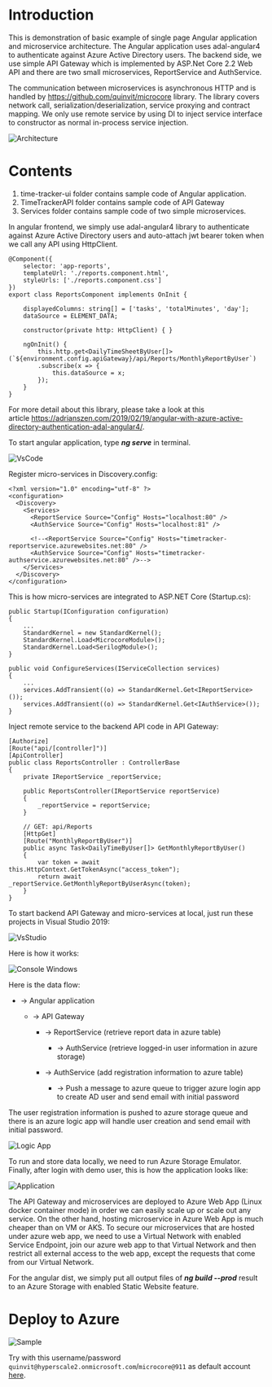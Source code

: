 # Introduction

This is demonstration of basic example of single page Angular application and microservice architecture. The Angular application uses adal-angular4 to authenticate against Azure Active Directory users. 
The backend side, we use simple API Gateway which is implemented by ASP.Net Core 2.2 Web API and there are two small microservices, ReportService and AuthService. 

The communication between microservices is asynchronous HTTP and is handled by https://github.com/quinvit/microcore library. The library covers network call, serialization/deserialization, service proxying and contract mapping. We only use remote service by using DI to inject service interface to constructor as normal in-process service injection.

![Architecture](gateway.png)

# Contents

1. time-tracker-ui folder contains sample code of Angular application.
2. TimeTrackerAPI folder contains sample code of API Gateway
3. Services folder contains sample code of two simple microservices.

In angular frontend, we simply use adal-angular4 library to authenticate against Azure Active Directory users and auto-attach jwt bearer token when we call any API using HttpClient.
```
@Component({
    selector: 'app-reports',
    templateUrl: './reports.component.html',
    styleUrls: ['./reports.component.css']
})
export class ReportsComponent implements OnInit {

    displayedColumns: string[] = ['tasks', 'totalMinutes', 'day'];
    dataSource = ELEMENT_DATA;

    constructor(private http: HttpClient) { }

    ngOnInit() {
        this.http.get<DailyTimeSheetByUser[]>(`${environment.config.apiGateway}/api/Reports/MonthlyReportByUser`)
        .subscribe(x => {
            this.dataSource = x;
        });
    }
}
```
For more detail about this library, please take a look at this article https://adrianszen.com/2019/02/19/angular-with-azure-active-directory-authentication-adal-angular4/.

To start angular application, type ***ng serve*** in terminal.

![VsCode](vs_code_angular.png)

Register micro-services in Discovery.config:
```
<?xml version="1.0" encoding="utf-8" ?>
<configuration>
  <Discovery>
    <Services>
      <ReportService Source="Config" Hosts="localhost:80" />
      <AuthService Source="Config" Hosts="localhost:81" />
      
      <!--<ReportService Source="Config" Hosts="timetracker-reportservice.azurewebsites.net:80" />
      <AuthService Source="Config" Hosts="timetracker-authservice.azurewebsites.net:80" />-->
    </Services>
  </Discovery>
</configuration>
```

This is how micro-services are integrated to ASP.NET Core (Startup.cs):
```
public Startup(IConfiguration configuration)
{
    ...
    StandardKernel = new StandardKernel();
    StandardKernel.Load<MicrocoreModule>();
    StandardKernel.Load<SerilogModule>();
}
```
```
public void ConfigureServices(IServiceCollection services)
{
    ...
    services.AddTransient((o) => StandardKernel.Get<IReportService>());
    services.AddTransient((o) => StandardKernel.Get<IAuthService>());
}
```

Inject remote service to the backend API code in API Gateway:
```
[Authorize]
[Route("api/[controller]")]
[ApiController]
public class ReportsController : ControllerBase
{
    private IReportService _reportService;

    public ReportsController(IReportService reportService)
    {
        _reportService = reportService;
    }

    // GET: api/Reports
    [HttpGet]
    [Route("MonthlyReportByUser")]
    public async Task<DailyTimeByUser[]> GetMonthlyReportByUser()
    {
        var token = await this.HttpContext.GetTokenAsync("access_token");
        return await _reportService.GetMonthlyReportByUserAsync(token);
    }
}
```

To start backend API Gateway and micro-services at local, just run these projects in Visual Studio 2019:

![VsStudio](vs_demo.png)

Here is how it works:

![Console Windows](console_demo.png)

Here is the data flow:

- -> Angular application

    - -> API Gateway

        - -> ReportService (retrieve report data in azure table)

            - -> AuthService (retrieve logged-in user information in azure storage)

        - -> AuthService (add registration information to azure table)

            - -> Push a message to azure queue to trigger azure login app to create AD user and send email with initial password

The user registration information is pushed to azure storage queue and there is an azure logic app will handle user creation and send email with initial password.

![Logic App](logic_app.png)

To run and store data locally, we need to run Azure Storage Emulator. Finally, after login with demo user, this is how the application looks like:

![Application](chrome_demo.png)

The API Gateway and microservices are deployed to Azure Web App (Linux docker container mode) in order we can easily scale up or scale out any service. On the other hand, hosting microservice in Azure Web App is much cheaper than on VM or AKS. To secure our microservices that are hosted under azure web app, we need to use a Virtual Network with enabled Service Endpoint, join our azure web app to that Virtual Network and then restrict all external access to the web app, except the requests that come from our Virtual Network.

For the angular dist, we simply put all output files of ***ng build --prod*** result to an Azure Storage with enabled Static Website feature.

# Deploy to Azure

![Sample](sample.png)

Try with this username/password ```quinvit@hyperscale2.onmicrosoft.com```/```microcore@911``` as default account <a href="ttps://timetracker2.z7.web.core.windows.net" target="_blank">here</a>.
